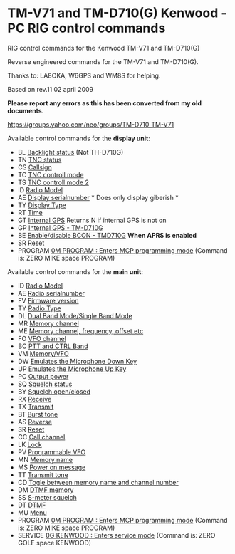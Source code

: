 # TM-V71 and TM-D710(G) Kenwood - PC RIG control commands
RIG control commands for the Kenwood TM-V71 and TM-D710(G)

Reverse engineered commands for the TM-V71 and TM-D710(G).

Thanks to: LA8OKA, W6GPS and WM8S for helping.

Based on rev.11 02 april 2009

__Please report any errors as this has been converted from my old documents.__

https://groups.yahoo.com/neo/groups/TM-D710_TM-V71

Available control commands for the **display unit**:

- BL	[Backlight status](/commands/BL.md) (Not TH-D710G)
- TN	[TNC status](/commands/TN.md)
- CS	[Callsign](/commands/CS.md)
- TC	[TNC controll mode](/commands/TC.md)
- TS	[TNC controll mode 2](/commands/TS.md)
- ID	[Radio Model](/commands/ID.md)
- AE	[Display serialnumber](/commands/AE.md) * Does only display giberish *
- TY	[Display Type](/commands/TY.md)
- RT	[Time](/commands/RT.md)
- GT	[Internal GPS](/commands/GT.md) Returns N if internal GPS is not on
- GP	[Internal GPS - TM-D710G](/commands/GP.md)
- BE	[Enable/disable BCON - TMD710G](/commands/BE.md) **When APRS is enabled**
- SR	[Reset](/commands/SR.md)
- PROGRAM		[0M PROGRAM : Enters MCP programming mode](/commands/0M_PROGRAM.md) (Command is: ZERO MIKE space PROGRAM)

Available control commands for the **main unit**:

- ID	[Radio Model](/commands/ID.md)
- AE	[Radio serialnumber](/commands/AE.md)
- FV	[Firmware version](/commands/FV.md)
- TY	[Radio Type](/commands/TY.md)
- DL	[Dual Band Mode/Single Band Mode](/commands/DL.md)
- MR	[Memory channel](/commands/MR.md)
- ME	[Memory channel, frequency, offset etc](/commands/ME.md)
- FO	[VFO channel](/commands/FO.md)
- BC	[PTT and CTRL Band](/commands/BC.md)
- VM	[Memory/VFO](/commands/VM.md)
- DW	[Emulates the Microphone Down Key](/commands/DW.md)
- UP	[Emulates the Microphone Up Key](/commands/UP.md)
- PC	[Output power](/commands/PC.md)
- SQ	[Squelch status](/commands/SQ.md)
- BY	[Squelch open/closed](/commands/BY.md)
- RX	[Receive](/commands/RX.md)
- TX	[Transmit](/commands/TX.md)
- BT	[Burst tone](/commands/BT.md)
- AS	[Reverse](/commands/AS.md)
- SR	[Reset](/commands/SR.md)
- CC	[Call channel](/commands/CC.md)
- LK	[Lock](/commands/LK.md)
- PV	[Programmable VFO](/commands/PV.md)
- MN	[Memory name](/commands/MN.md)
- MS	[Power on message](/commands/MS.md)
- TT	[Transmit tone](/commands/TT.md)
- CD	[Togle between memory name and channel number](/commands/CD.md)
- DM	[DTMF memory](/commands/DM.md)
- SS	[S-meter squelch](/commands/SS.md)
- DT	[DTMF](/commands/DT.md)
- MU	[Menu](/commands/MU.md)
- PROGRAM		[0M PROGRAM : Enters MCP programming mode](/commands/0M_PROGRAM.md) (Command is: ZERO MIKE space PROGRAM)
- SERVICE	[0G KENWOOD : Enters service mode](/commands/0G_KENWOOD.md) (Command is: ZERO GOLF space KENWOOD)
